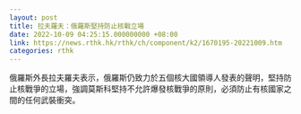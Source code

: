 ```yaml
---
layout: post
title: 拉夫羅夫：俄羅斯堅持防止核戰立場
date: 2022-10-09 04:25:15.000000000 +08:00
link: https://news.rthk.hk/rthk/ch/component/k2/1670195-20221009.htm
categories: rthk
---
```


俄羅斯外長拉夫羅夫表示，俄羅斯仍致力於五個核大國領導人發表的聲明，堅持防止核戰爭的立場，強調莫斯科堅持不允許爆發核戰爭的原則，必須防止有核國家之間的任何武裝衝突。

